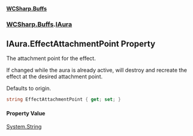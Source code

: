 #### [WCSharp.Buffs](index.md 'index')
### [WCSharp.Buffs](WCSharp.Buffs.md 'WCSharp.Buffs').[IAura](WCSharp.Buffs.IAura.md 'WCSharp.Buffs.IAura')

## IAura.EffectAttachmentPoint Property

The attachment point for the effect.  
  
If changed while the aura is already active, will destroy and recreate the effect at the desired attachment point.  
  
Defaults to origin.

```csharp
string EffectAttachmentPoint { get; set; }
```

#### Property Value
[System.String](https://docs.microsoft.com/en-us/dotnet/api/System.String 'System.String')